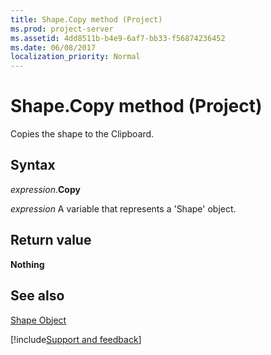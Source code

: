 ```yaml
---
title: Shape.Copy method (Project)
ms.prod: project-server
ms.assetid: 4dd8511b-b4e9-6af7-bb33-f56874236452
ms.date: 06/08/2017
localization_priority: Normal
---
```



# Shape.Copy method (Project)
Copies the shape to the Clipboard.

## Syntax

_expression_.**Copy**

 _expression_ A variable that represents a 'Shape' object.


## Return value

 **Nothing**


## See also


[Shape Object](Project.shape.md)

[!include[Support and feedback](~/includes/feedback-boilerplate.md)]